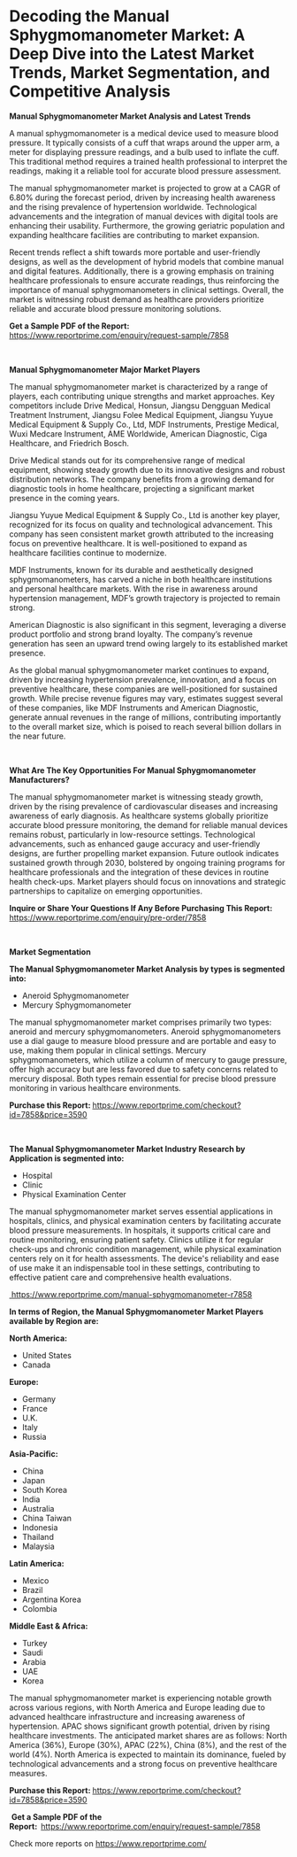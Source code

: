 <p><h1>Decoding the Manual Sphygmomanometer Market: A Deep Dive into the Latest Market Trends, Market Segmentation, and Competitive Analysis</h1></p><p><strong>Manual Sphygmomanometer Market Analysis and Latest Trends</strong></p>
<p><p>A manual sphygmomanometer is a medical device used to measure blood pressure. It typically consists of a cuff that wraps around the upper arm, a meter for displaying pressure readings, and a bulb used to inflate the cuff. This traditional method requires a trained health professional to interpret the readings, making it a reliable tool for accurate blood pressure assessment.</p><p>The manual sphygmomanometer market is projected to grow at a CAGR of 6.80% during the forecast period, driven by increasing health awareness and the rising prevalence of hypertension worldwide. Technological advancements and the integration of manual devices with digital tools are enhancing their usability. Furthermore, the growing geriatric population and expanding healthcare facilities are contributing to market expansion. </p><p>Recent trends reflect a shift towards more portable and user-friendly designs, as well as the development of hybrid models that combine manual and digital features. Additionally, there is a growing emphasis on training healthcare professionals to ensure accurate readings, thus reinforcing the importance of manual sphygmomanometers in clinical settings. Overall, the market is witnessing robust demand as healthcare providers prioritize reliable and accurate blood pressure monitoring solutions.</p></p>
<p><strong>Get a Sample PDF of the Report:&nbsp;</strong> <a href="https://www.reportprime.com/enquiry/request-sample/7858?utm_campaign=3506&utm_medium=2&utm_source=Github&utm_content=ia&utm_term=19032025&utm_id=manual-sphygmomanometer">https://www.reportprime.com/enquiry/request-sample/7858</a></p>
<p>&nbsp;</p>
<p><strong>Manual Sphygmomanometer Major Market Players</strong></p>
<p><p>The manual sphygmomanometer market is characterized by a range of players, each contributing unique strengths and market approaches. Key competitors include Drive Medical, Honsun, Jiangsu Dengguan Medical Treatment Instrument, Jiangsu Folee Medical Equipment, Jiangsu Yuyue Medical Equipment & Supply Co., Ltd, MDF Instruments, Prestige Medical, Wuxi Medcare Instrument, AME Worldwide, American Diagnostic, Ciga Healthcare, and Friedrich Bosch.</p><p>Drive Medical stands out for its comprehensive range of medical equipment, showing steady growth due to its innovative designs and robust distribution networks. The company benefits from a growing demand for diagnostic tools in home healthcare, projecting a significant market presence in the coming years.</p><p>Jiangsu Yuyue Medical Equipment & Supply Co., Ltd is another key player, recognized for its focus on quality and technological advancement. This company has seen consistent market growth attributed to the increasing focus on preventive healthcare. It is well-positioned to expand as healthcare facilities continue to modernize.</p><p>MDF Instruments, known for its durable and aesthetically designed sphygmomanometers, has carved a niche in both healthcare institutions and personal healthcare markets. With the rise in awareness around hypertension management, MDF’s growth trajectory is projected to remain strong.</p><p>American Diagnostic is also significant in this segment, leveraging a diverse product portfolio and strong brand loyalty. The company’s revenue generation has seen an upward trend owing largely to its established market presence.</p><p>As the global manual sphygmomanometer market continues to expand, driven by increasing hypertension prevalence, innovation, and a focus on preventive healthcare, these companies are well-positioned for sustained growth. While precise revenue figures may vary, estimates suggest several of these companies, like MDF Instruments and American Diagnostic, generate annual revenues in the range of millions, contributing importantly to the overall market size, which is poised to reach several billion dollars in the near future.</p></p>
<p>&nbsp;</p>
<p><strong>What Are The Key Opportunities For Manual Sphygmomanometer Manufacturers?</strong></p>
<p><p>The manual sphygmomanometer market is witnessing steady growth, driven by the rising prevalence of cardiovascular diseases and increasing awareness of early diagnosis. As healthcare systems globally prioritize accurate blood pressure monitoring, the demand for reliable manual devices remains robust, particularly in low-resource settings. Technological advancements, such as enhanced gauge accuracy and user-friendly designs, are further propelling market expansion. Future outlook indicates sustained growth through 2030, bolstered by ongoing training programs for healthcare professionals and the integration of these devices in routine health check-ups. Market players should focus on innovations and strategic partnerships to capitalize on emerging opportunities.</p></p>
<p><strong>Inquire or Share Your Questions If Any Before Purchasing This Report:</strong> <a href="https://www.reportprime.com/enquiry/pre-order/7858?utm_campaign=3506&utm_medium=2&utm_source=Github&utm_content=ia&utm_term=19032025&utm_id=manual-sphygmomanometer">https://www.reportprime.com/enquiry/pre-order/7858</a></p>
<p>&nbsp;</p>
<p><strong>Market Segmentation</strong></p>
<p><strong>The Manual Sphygmomanometer Market Analysis by types is segmented into:</strong></p>
<p><ul><li>Aneroid Sphygmomanometer</li><li>Mercury Sphygmomanometer</li></ul></p>
<p><p>The manual sphygmomanometer market comprises primarily two types: aneroid and mercury sphygmomanometers. Aneroid sphygmomanometers use a dial gauge to measure blood pressure and are portable and easy to use, making them popular in clinical settings. Mercury sphygmomanometers, which utilize a column of mercury to gauge pressure, offer high accuracy but are less favored due to safety concerns related to mercury disposal. Both types remain essential for precise blood pressure monitoring in various healthcare environments.</p></p>
<p><strong>Purchase this Report:&nbsp;</strong><a href="https://www.reportprime.com/checkout?id=7858&price=3590&utm_campaign=3506&utm_medium=2&utm_source=Github&utm_content=ia&utm_term=19032025&utm_id=manual-sphygmomanometer">https://www.reportprime.com/checkout?id=7858&price=3590</a></p>
<p>&nbsp;</p>
<p><strong>The Manual Sphygmomanometer Market Industry Research by Application is segmented into:</strong></p>
<p><ul><li>Hospital</li><li>Clinic</li><li>Physical Examination Center</li></ul></p>
<p><p>The manual sphygmomanometer market serves essential applications in hospitals, clinics, and physical examination centers by facilitating accurate blood pressure measurements. In hospitals, it supports critical care and routine monitoring, ensuring patient safety. Clinics utilize it for regular check-ups and chronic condition management, while physical examination centers rely on it for health assessments. The device's reliability and ease of use make it an indispensable tool in these settings, contributing to effective patient care and comprehensive health evaluations.</p></p>
<p><a href="https://www.reportprime.com/manual-sphygmomanometer-r7858?utm_campaign=3506&utm_medium=2&utm_source=Github&utm_content=ia&utm_term=19032025&utm_id=manual-sphygmomanometer">&nbsp;https://www.reportprime.com/manual-sphygmomanometer-r7858</a></p>
<p><strong>In terms of Region, the Manual Sphygmomanometer Market Players available by Region are:</strong></p>
<p>
    <p> <strong> North America: </strong>
        <ul>
            <li>United States</li>
            <li>Canada</li>
        </ul>
        </p> 
    <p> <strong> Europe: </strong>
        <ul>
            <li>Germany</li>
            <li>France</li>
            <li>U.K.</li>
            <li>Italy</li>
            <li>Russia</li>
        </ul>
        </p> 
    <p> <strong> Asia-Pacific: </strong>
        <ul>
            <li>China</li>
            <li>Japan</li>
            <li>South Korea</li>
            <li>India</li>
            <li>Australia</li>
            <li>China Taiwan</li>
            <li>Indonesia</li>
            <li>Thailand</li>
            <li>Malaysia</li>
        </ul>
        </p> 
    <p> <strong> Latin America: </strong>
        <ul>
            <li>Mexico</li>
            <li>Brazil</li>
            <li>Argentina Korea</li>
            <li>Colombia</li>
        </ul>
        </p> 
    <p> <strong> Middle East & Africa: </strong>
        <ul>
            <li>Turkey</li>
            <li>Saudi</li>
            <li>Arabia</li>
            <li>UAE</li>
            <li>Korea</li>
        </ul>
    </p>
    </p>
<p><p>The manual sphygmomanometer market is experiencing notable growth across various regions, with North America and Europe leading due to advanced healthcare infrastructure and increasing awareness of hypertension. APAC shows significant growth potential, driven by rising healthcare investments. The anticipated market shares are as follows: North America (36%), Europe (30%), APAC (22%), China (8%), and the rest of the world (4%). North America is expected to maintain its dominance, fueled by technological advancements and a strong focus on preventive healthcare measures.</p></p>
<p><strong>Purchase this Report: </strong><a href="https://www.reportprime.com/checkout?id=7858&price=3590&utm_campaign=3506&utm_medium=2&utm_source=Github&utm_content=ia&utm_term=19032025&utm_id=manual-sphygmomanometer">https://www.reportprime.com/checkout?id=7858&price=3590</a></p>
<p>&nbsp;<strong>Get a Sample PDF of the Report:&nbsp;&nbsp;</strong><a href="https://www.reportprime.com/enquiry/request-sample/7858?utm_campaign=3506&utm_medium=2&utm_source=Github&utm_content=ia&utm_term=19032025&utm_id=manual-sphygmomanometer">https://www.reportprime.com/enquiry/request-sample/7858</a></p>
<p><strong></strong></p>
<p>Check more reports on <a href="https://www.reportprime.com/?utm_campaign=3506&utm_medium=2&utm_source=Github&utm_content=ia&utm_term=19032025&utm_id=manual-sphygmomanometer">https://www.reportprime.com/</a></p>